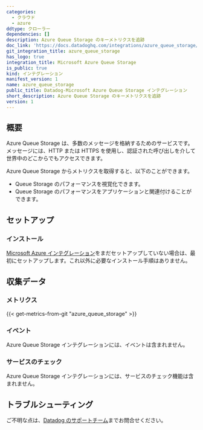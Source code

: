 ```yaml
---
categories:
  - クラウド
  - azure
ddtype: クローラー
dependencies: []
description: Azure Queue Storage のキーメトリクスを追跡
doc_link: 'https://docs.datadoghq.com/integrations/azure_queue_storage/'
git_integration_title: azure_queue_storage
has_logo: true
integration_title: Microsoft Azure Queue Storage
is_public: true
kind: インテグレーション
manifest_version: 1
name: azure_queue_storage
public_title: Datadog-Microsoft Azure Queue Storage インテグレーション
short_description: Azure Queue Storage のキーメトリクスを追跡
version: 1
---
```

## 概要
Azure Queue Storage は、多数のメッセージを格納するためのサービスです。メッセージには、HTTP または HTTPS を使用し、認証された呼び出しを介して世界中のどこからでもアクセスできます。

Azure Queue Storage からメトリクスを取得すると、以下のことができます。

* Queue Storage のパフォーマンスを視覚化できます。
* Queue Storage のパフォーマンスをアプリケーションと関連付けることができます。

## セットアップ
### インストール

[Microsoft Azure インテグレーション][1]をまだセットアップしていない場合は、最初にセットアップします。これ以外に必要なインストール手順はありません。

## 収集データ
### メトリクス
{{< get-metrics-from-git "azure_queue_storage" >}}


### イベント
Azure Queue Storage インテグレーションには、イベントは含まれません。

### サービスのチェック
Azure Queue Storage インテグレーションには、サービスのチェック機能は含まれません。

## トラブルシューティング
ご不明な点は、[Datadog のサポートチーム][3]までお問合せください。

[1]: https://docs.datadoghq.com/ja/integrations/azure
[2]: https://github.com/DataDog/dogweb/blob/prod/integration/azure_queue_storage/azure_queue_storage_metadata.csv
[3]: https://docs.datadoghq.com/ja/help



